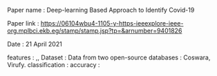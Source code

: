 Paper name : Deep-learning Based Approach to Identify Covid-19

Paper link : https://06104wbu4-1105-y-https-ieeexplore-ieee-org.mplbci.ekb.eg/stamp/stamp.jsp?tp=&arnumber=9401826

Date : 21 April 2021

features :  ,,
Dataset : Data from two open-source databases : Coswara, Virufy.
classification : 
accuracy : 
